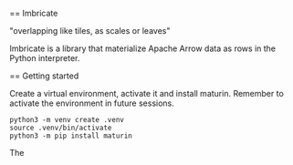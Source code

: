 == Imbricate

"overlapping like tiles, as scales or leaves"

Imbricate is a library that materialize Apache Arrow data as rows in the Python interpreter.


== Getting started

Create a virtual environment, activate it and install maturin. Remember to activate the environment in future sessions.

```
python3 -m venv create .venv
source .venv/bin/activate
python3 -m pip install maturin
```

The